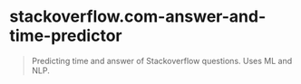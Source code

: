 # stackoverflow.com-answer-and-time-predictor
>Predicting time and answer of Stackoverflow questions.
>Uses ML and NLP.
